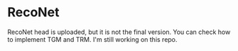 # RecoNet
RecoNet head is uploaded, but it is not the final version. You can check how to implement TGM and TRM. I'm still working on this repo.
